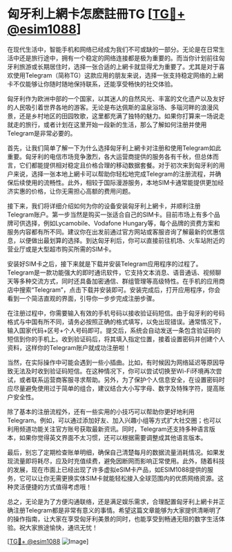 # 匈牙利上網卡怎麽註冊TG [[TG💪+ @esim1088](https://t.me/s/esim1088)]

在现代生活中，智能手机和网络已经成为我们不可或缺的一部分。无论是在日常生活中还是旅行途中，拥有一个稳定的网络连接都是极为重要的。而当你计划前往匈牙利旅游或长期居住时，选择一张合适的上網卡就显得尤为重要了。尤其是对于喜欢使用Telegram（简称TG）这款应用的朋友来说，选择一张支持稳定网络的上網卡不仅能够让你随时随地保持联系，还能享受畅快的社交体验。

匈牙利作为欧洲中部的一个国家，以其迷人的自然风光、丰富的文化遗产以及友好的人民吸引着世界各地的游客。无论是布达佩斯的温泉浴场、多瑙河畔的浪漫风景，还是乡村地区的田园牧歌，这里都充满了独特的魅力。如果你打算来一场说走就走的旅行，或者计划在这里开始一段新的生活，那么了解如何注册并使用Telegram是非常必要的。

首先，让我们简单了解一下为什么选择匈牙利上網卡对注册和使用Telegram如此重要。匈牙利的电信市场竞争激烈，各大运营商提供的服务各有千秋，但总体而言，它们都能提供相对稳定且价格合理的移动数据套餐。对于初次来到匈牙利的用户来说，选择一张本地上網卡可以帮助你轻松地完成Telegram的注册流程，并确保后续使用的流畅性。此外，相较于国际漫游服务，本地SIM卡通常能提供更加经济实惠的价格，让你无需担心高额的费用问题。

接下来，我们将详细介绍如何为你的设备安装匈牙利上網卡，并顺利注册Telegram账户。第一步当然是购买一张适合自己的SIM卡。目前市场上有多个品牌可供选择，例如Lycamobile、Vodafone Hungary等，每个品牌的资费方案和服务内容都有所不同。建议你在出发前通过官方网站或客服咨询了解最新的优惠信息，以便做出最划算的选择。到达匈牙利后，你可以直接前往机场、火车站附近的营业厅或是大型超市购买所需的SIM卡。

安装好SIM卡之后，接下来就是下载并安装Telegram应用程序的过程了。Telegram是一款功能强大的即时通讯软件，它支持文本消息、语音通话、视频聊天等多种交流方式，同时还具备加密通信、群组管理等高级特性。在手机的应用商店中搜索“Telegram”，点击下载并安装即可。安装完成后，打开应用程序，你会看到一个简洁直观的界面，引导你一步步完成注册步骤。

在注册过程中，你需要输入有效的手机号码以接收验证码短信。由于匈牙利的号码格式与中国有所不同，请务必按照正确的格式填写，以免出现错误。通常情况下，输入国家代码+区号+个人号码即可。提交后，系统会自动发送一条包含验证码的短信到你的手机上。收到验证码后，将其填入指定位置，接着设置密码并创建个人资料，这样你的Telegram账户就成功注册啦！

当然，在实际操作中可能会遇到一些小插曲。比如，有时候因为网络延迟等原因导致无法及时收到验证码短信。在这种情况下，你可以尝试切换至Wi-Fi环境再次尝试，或者联系运营商客服寻求帮助。另外，为了保护个人信息安全，在设置密码时应尽量避免使用过于简单的组合，建议结合大小写字母、数字及特殊字符，提高账户安全性。

除了基本的注册流程外，还有一些实用的小技巧可以帮助你更好地利用Telegram。例如，可以通过添加好友、加入兴趣小组等方式扩大社交圈；也可以利用频道功能关注官方账号获取最新资讯。同时，Telegram还支持多种语言版本，如果你觉得英文界面不太习惯，还可以根据需要调整成其他语言版本。

最后，别忘了定期检查账单明细，确保自己清楚每月的数据流量消耗情况。如果发现流量即将耗尽，应及时充值续费，避免因断网而影响正常使用。此外，随着科技的发展，现在市面上已经出现了许多虚拟eSIM卡产品，如ESIM1088提供的服务，它可以让你无需更换实体SIM卡就能轻松接入全球范围内的优质网络资源。这种灵活便捷的方式值得考虑哦！

总之，无论是为了方便沟通联络，还是满足娱乐需求，合理配置匈牙利上網卡并正确注册Telegram都是非常有意义的事情。希望这篇文章能够为大家提供清晰明了的操作指南，让大家在享受匈牙利美景的同时，也能享受到畅通无阻的数字生活体验。祝大家旅途愉快，通讯无忧！

[[TG💪+ @esim1088](https://t.me/s/esim1088) ![Image](https://i.postimg.cc/4NQfJmqS/Snipaste-2025-05-13-00-14-12.png)]